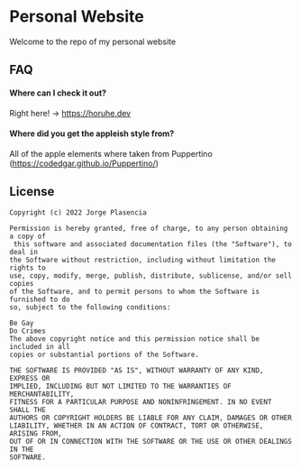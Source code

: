 
# Personal Website

Welcome to the repo of my personal website

## FAQ

#### Where can I check it out?

Right here! -> https://horuhe.dev

#### Where did you get the appleish style from?

All of the apple elements where taken from Puppertino (https://codedgar.github.io/Puppertino/)


## License

    Copyright (c) 2022 Jorge Plasencia

    Permission is hereby granted, free of charge, to any person obtaining a copy of
     this software and associated documentation files (the "Software"), to deal in
    the Software without restriction, including without limitation the rights to
    use, copy, modify, merge, publish, distribute, sublicense, and/or sell copies
    of the Software, and to permit persons to whom the Software is furnished to do
    so, subject to the following conditions:

    Be Gay
    Do Crimes
    The above copyright notice and this permission notice shall be included in all
    copies or substantial portions of the Software.

    THE SOFTWARE IS PROVIDED "AS IS", WITHOUT WARRANTY OF ANY KIND, EXPRESS OR
    IMPLIED, INCLUDING BUT NOT LIMITED TO THE WARRANTIES OF MERCHANTABILITY,
    FITNESS FOR A PARTICULAR PURPOSE AND NONINFRINGEMENT. IN NO EVENT SHALL THE
    AUTHORS OR COPYRIGHT HOLDERS BE LIABLE FOR ANY CLAIM, DAMAGES OR OTHER
    LIABILITY, WHETHER IN AN ACTION OF CONTRACT, TORT OR OTHERWISE, ARISING FROM,
    OUT OF OR IN CONNECTION WITH THE SOFTWARE OR THE USE OR OTHER DEALINGS IN THE
    SOFTWARE.
